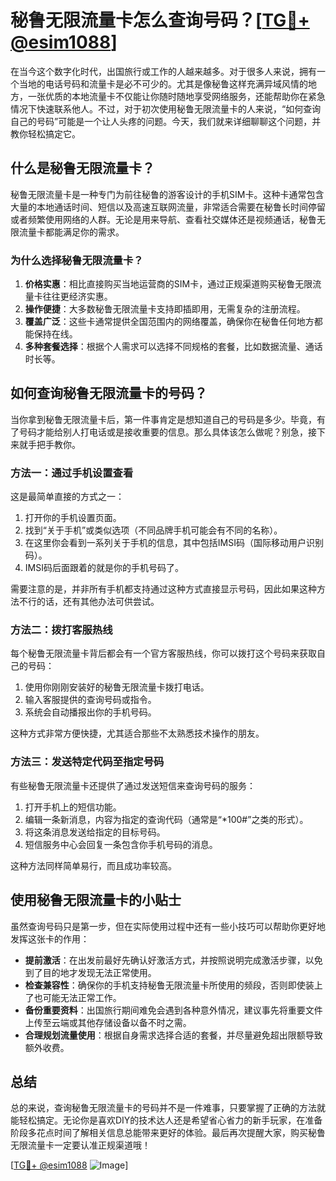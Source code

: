 # 秘鲁无限流量卡怎么查询号码？[[TG💪+ @esim1088](https://t.me/s/esim1088)]

在当今这个数字化时代，出国旅行或工作的人越来越多。对于很多人来说，拥有一个当地的电话号码和流量卡是必不可少的。尤其是像秘鲁这样充满异域风情的地方，一张优质的本地流量卡不仅能让你随时随地享受网络服务，还能帮助你在紧急情况下快速联系他人。不过，对于初次使用秘鲁无限流量卡的人来说，“如何查询自己的号码”可能是一个让人头疼的问题。今天，我们就来详细聊聊这个问题，并教你轻松搞定它。

## 什么是秘鲁无限流量卡？

秘鲁无限流量卡是一种专门为前往秘鲁的游客设计的手机SIM卡。这种卡通常包含大量的本地通话时间、短信以及高速互联网流量，非常适合需要在秘鲁长时间停留或者频繁使用网络的人群。无论是用来导航、查看社交媒体还是视频通话，秘鲁无限流量卡都能满足你的需求。

### 为什么选择秘鲁无限流量卡？

1. **价格实惠**：相比直接购买当地运营商的SIM卡，通过正规渠道购买秘鲁无限流量卡往往更经济实惠。
2. **操作便捷**：大多数秘鲁无限流量卡支持即插即用，无需复杂的注册流程。
3. **覆盖广泛**：这些卡通常提供全国范围内的网络覆盖，确保你在秘鲁任何地方都能保持在线。
4. **多种套餐选择**：根据个人需求可以选择不同规格的套餐，比如数据流量、通话时长等。

## 如何查询秘鲁无限流量卡的号码？

当你拿到秘鲁无限流量卡后，第一件事肯定是想知道自己的号码是多少。毕竟，有了号码才能给别人打电话或是接收重要的信息。那么具体该怎么做呢？别急，接下来就手把手教你。

### 方法一：通过手机设置查看

这是最简单直接的方式之一：

1. 打开你的手机设置页面。
2. 找到“关于手机”或类似选项（不同品牌手机可能会有不同的名称）。
3. 在这里你会看到一系列关于手机的信息，其中包括IMSI码（国际移动用户识别码）。
4. IMSI码后面跟着的就是你的手机号码了。

需要注意的是，并非所有手机都支持通过这种方式直接显示号码，因此如果这种方法不行的话，还有其他办法可供尝试。

### 方法二：拨打客服热线

每个秘鲁无限流量卡背后都会有一个官方客服热线，你可以拨打这个号码来获取自己的号码：

1. 使用你刚刚安装好的秘鲁无限流量卡拨打电话。
2. 输入客服提供的查询号码或指令。
3. 系统会自动播报出你的手机号码。

这种方式非常方便快捷，尤其适合那些不太熟悉技术操作的朋友。

### 方法三：发送特定代码至指定号码

有些秘鲁无限流量卡还提供了通过发送短信来查询号码的服务：

1. 打开手机上的短信功能。
2. 编辑一条新消息，内容为指定的查询代码（通常是“*100#”之类的形式）。
3. 将这条消息发送给指定的目标号码。
4. 短信服务中心会回复一条包含你手机号码的消息。

这种方法同样简单易行，而且成功率较高。

## 使用秘鲁无限流量卡的小贴士

虽然查询号码只是第一步，但在实际使用过程中还有一些小技巧可以帮助你更好地发挥这张卡的作用：

- **提前激活**：在出发前最好先确认好激活方式，并按照说明完成激活步骤，以免到了目的地才发现无法正常使用。
- **检查兼容性**：确保你的手机支持秘鲁无限流量卡所使用的频段，否则即使装上了也可能无法正常工作。
- **备份重要资料**：出国旅行期间难免会遇到各种意外情况，建议事先将重要文件上传至云端或其他存储设备以备不时之需。
- **合理规划流量使用**：根据自身需求选择合适的套餐，并尽量避免超出限额导致额外收费。

## 总结

总的来说，查询秘鲁无限流量卡的号码并不是一件难事，只要掌握了正确的方法就能轻松搞定。无论你是喜欢DIY的技术达人还是希望省心省力的新手玩家，在准备阶段多花点时间了解相关信息总能带来更好的体验。最后再次提醒大家，购买秘鲁无限流量卡一定要认准正规渠道哦！

[[TG💪+ @esim1088](https://t.me/s/esim1088) ![Image](https://i.postimg.cc/4NQfJmqS/Snipaste-2025-05-13-00-14-12.png)]